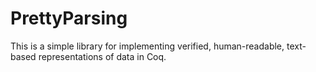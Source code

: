 # PrettyParsing

This is a simple library for implementing verified, human-readable, text-based representations
of data in Coq. 
